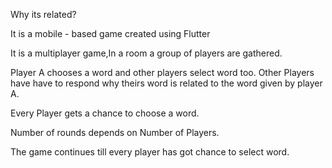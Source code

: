 Why its related?

It is a mobile - based game created using Flutter

It is a multiplayer game,In a room a group of players are gathered.

Player A chooses a word and other players select word too.
Other Players have have to respond why theirs word is related to the
word given by player A.

Every Player gets a chance to choose a word.

Number of rounds depends on Number of Players.

The game continues till every player has got chance to select word.

